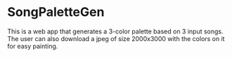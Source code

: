 # SongPaletteGen
This is a web app that generates a 3-color palette based on 3 input songs. The user can also download a jpeg of size 2000x3000 with the colors on it for easy painting.
